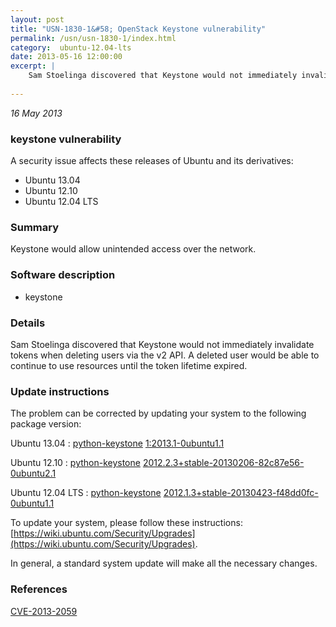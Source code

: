 ```yaml
---
layout: post
title: "USN-1830-1&#58; OpenStack Keystone vulnerability"
permalink: /usn/usn-1830-1/index.html
category:  ubuntu-12.04-lts
date: 2013-05-16 12:00:00
excerpt: |
    Sam Stoelinga discovered that Keystone would not immediately invalidate tokens when deleting users via the v2 API. A deleted user would be able to continue to use resources until the token lifetime expired. 
    
--- 
```

 
 

*16 May 2013*

### keystone vulnerability

A security issue affects these releases of Ubuntu and its derivatives:

* Ubuntu 13.04
* Ubuntu 12.10
* Ubuntu 12.04 LTS

### Summary

Keystone would allow unintended access over the network. 

### Software description

* keystone 

### Details

Sam Stoelinga discovered that Keystone would not immediately invalidate tokens when deleting users via the v2 API. A deleted user would be able to continue to use resources until the token lifetime expired. 

### Update instructions

The problem can be corrected by updating your system to the following package version:

Ubuntu 13.04
 : [python-keystone](https://launchpad.net/ubuntu/+source/keystone) <span> [1:2013.1-0ubuntu1.1](https://launchpad.net/ubuntu/+source/keystone/1:2013.1-0ubuntu1.1) </span> 

Ubuntu 12.10
 : [python-keystone](https://launchpad.net/ubuntu/+source/keystone) <span> [2012.2.3+stable-20130206-82c87e56-0ubuntu2.1](https://launchpad.net/ubuntu/+source/keystone/2012.2.3+stable-20130206-82c87e56-0ubuntu2.1) </span> 

Ubuntu 12.04 LTS
 : [python-keystone](https://launchpad.net/ubuntu/+source/keystone) <span> [2012.1.3+stable-20130423-f48dd0fc-0ubuntu1.1](https://launchpad.net/ubuntu/+source/keystone/2012.1.3+stable-20130423-f48dd0fc-0ubuntu1.1) </span> 

To update your system, please follow these instructions: [https://wiki.ubuntu.com/Security/Upgrades](https://wiki.ubuntu.com/Security/Upgrades).

In general, a standard system update will make all the necessary changes. 

### References

 
 [CVE-2013-2059](http://people.ubuntu.com/~ubuntu-security/cve/CVE-2013-2059)
 

